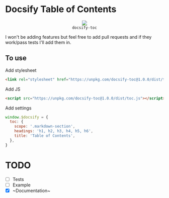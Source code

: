 # Docsify Table of Contents

<p align="center">
  <img src="https://docsify.js.org/_media/icon.svg" />
  <br />
  <code>docsify-toc</code>
</p>

I won't be adding features but feel free to add pull requests and if they work/pass tests I'll add them in.

## To use
Add stylesheet
```html
<link rel="stylesheet" href="https://unpkg.com/docsify-toc@1.0.0/dist/toc.css">
```

Add JS
```html
<script src="https://unpkg.com/docsify-toc@1.0.0/dist/toc.js"></script>
```

Add settings
```js
window.$docsify = {
  toc: {
    scope: '.markdown-section',
    headings: 'h1, h2, h3, h4, h5, h6',
    title: 'Table of Contents',
  },
}
```

# TODO
- [ ] Tests
- [ ] Example
- [x] ~Documentation~
